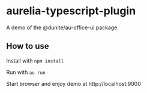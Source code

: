 # aurelia-typescript-plugin
A demo of the @dunite/au-office-ui package

## How to use
Install with
`npm install`

Run with
`au run`

Start browser and enjoy demo at http://localhost:9000



